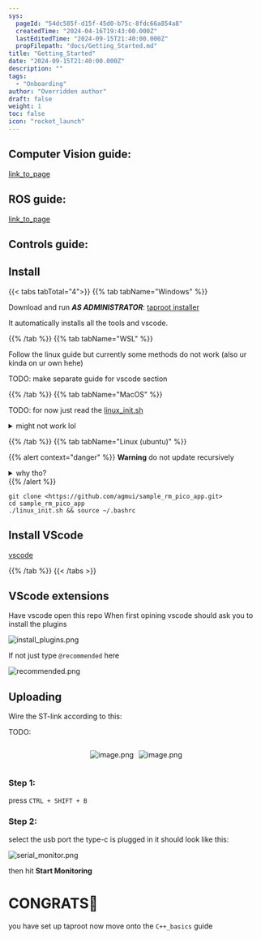 ```yaml
---
sys:
  pageId: "54dc585f-d15f-45d0-b75c-8fdc66a854a8"
  createdTime: "2024-04-16T19:43:00.000Z"
  lastEditedTime: "2024-09-15T21:40:00.000Z"
  propFilepath: "docs/Getting_Started.md"
title: "Getting_Started"
date: "2024-09-15T21:40:00.000Z"
description: ""
tags:
  - "Onboarding"
author: "Overridden author"
draft: false
weight: 1
toc: false
icon: "rocket_launch"
---
```


## Computer Vision guide:

[link_to_page](86d45bc0-388b-4d26-8848-44f255f73d0e)

## ROS guide:

[link_to_page](3c76c1de-ec8f-46d6-8b0a-294005edc2d5)

## Controls guide:

## Install

{{< tabs tabTotal="4">}}
{{% tab tabName="Windows" %}}

Download and run _**AS ADMINISTRATOR**_: [taproot installer](https://github.com/Thornbots/TeachingFreshies/releases/tag/1.0)

It automatically installs all the tools and vscode.

{{% /tab %}}
{{% tab tabName="WSL" %}}

Follow the linux guide but currently some methods do not work (also ur kinda on ur own hehe)

TODO: make separate guide for vscode section

{{% /tab %}}
{{% tab tabName="MacOS" %}}

TODO: for now just read the [linux_init.sh](https://github.com/agmui/sample_rm_pico_app/blob/main/linux_init.sh)

<details>
<summary>might not work lol</summary>

`brew install libusb pkg-config`

Next install: [vscode](https://code.visualstudio.com/Download)

</details>

{{% /tab %}}
{{% tab tabName="Linux (ubuntu)" %}}

{{% alert context="danger" %}}
**Warning** do not update recursively
<details>
<summary>why tho?</summary>
There are some submodules that may go on for a while (like tinyusb) and I highly
recommend you don't need to get them.
If you want to see what submodules I update just look in `linux_init.sh`
</details>
{{% /alert %}}

```shell
git clone <https://github.com/agmui/sample_rm_pico_app.git>
cd sample_rm_pico_app
./linux_init.sh && source ~/.bashrc
```

## Install VScode

[vscode](https://code.visualstudio.com/Download)

{{% /tab %}}
{{< /tabs >}}

## VScode extensions

Have vscode open this repo
When first opining vscode should ask you to install the plugins

![install_plugins.png](https://prod-files-secure.s3.us-west-2.amazonaws.com/d518164a-d88e-44d1-a4ee-3adb3bd8bce0/89bd30f0-1825-4e77-867b-0a41ce370880/install_plugins.png?X-Amz-Algorithm=AWS4-HMAC-SHA256&X-Amz-Content-Sha256=UNSIGNED-PAYLOAD&X-Amz-Credential=ASIAZI2LB466ZDDI6CTL%2F20250305%2Fus-west-2%2Fs3%2Faws4_request&X-Amz-Date=20250305T230807Z&X-Amz-Expires=3600&X-Amz-Security-Token=IQoJb3JpZ2luX2VjENf%2F%2F%2F%2F%2F%2F%2F%2F%2F%2FwEaCXVzLXdlc3QtMiJIMEYCIQCNKww6tinZ6ZUDvmCyAaB5Lz9mMs0j08AVWPr80eBB9AIhALaCFRM3bO%2BNb9%2FZ%2FpTxWca9uczbDpWAeZruBMHeZECTKv8DCCAQABoMNjM3NDIzMTgzODA1Igz4bG%2B8bXdgsG3IPWgq3ANG%2BIjQ4KmX0zJoPJlx4oeDGecGhdV0Pzc66vtB9QowOxlBnykXwVP9T9xxMn5NIGCju2CxqhYaeZVhgk1L1jZST%2FwhWvQSJh3%2FD4eiPdpBgCcdgQipfldzMueSrMZ2bS4UQznHJX8KZd4LqYoO84KU4j2TjBBXymo9HOXwbZgZJAaJSy1jh6qKdt3jufnNkZG2WF%2BYY90t2SJiBmxBeUIEvW%2FlVKcYsHpby9C4CMowcDJEc%2FXJRTwNpwgkGvEh1pcG02zIGxhNNh2J9F42lhijrADPrfGwPXPP2B4%2FC%2BN3tKRSWIHVV3LmZDm5qfwGwnR2fb9gJYxzesy%2FckdRRQ%2BC5buK1U9CST%2BBWw1rgSb1sRMs9%2FJzuOaWyWyRaYEzuNwqC7DUEAcreJTFmkHoGz5d%2FHFF9kPuSiGdNhiJgz6XO7HNBWu4fECas6uLeNlP3yn4g%2Bkhle1KFclqYUElTQcem2NE5xKVGdq91MVztoqgzG8ytAVD3BeYrBxKETeB0WNlUJK50dBoIsf%2B0Klql72kXUwc7ZEqfqTzOJMRS70S%2BYgS606qGWpbm5oqHcz35tVf7nvLEmwkPYakl0xESl6sgfJI3clefy36Qx5YJOh29Hl3xnq%2BDb37CBkb8DC9o6O%2BBjqkAW5HRcUklwn4s6wV8SfAi%2BVrGjn7TNXl8hmEUYt%2Fwmj8kTKajzXKW0m82u2HpD5dZNEO%2FWA7nUxW91zdF5xK3yPGyn8KtNVylICS%2F6K%2FYK9gQndXUNltLpYC6XhF1RRJ4Sxdtebe5K8zU%2FfArmfCDvvTfTxKXJBlWsAWeA0zevvvrMsbRlRb6QSdeW19TQEjjcdUOLymNoZE3oHfTkPqINwxr8Z3&X-Amz-Signature=d731a7dbb684cd0146840cf320487b935b5520ca6218f03b3d1f643e3b2c43ba&X-Amz-SignedHeaders=host&x-id=GetObject)

If not just type `@recommended` here  

![recommended.png](https://prod-files-secure.s3.us-west-2.amazonaws.com/d518164a-d88e-44d1-a4ee-3adb3bd8bce0/61e661e9-5d85-4dfc-be0d-8d2097a5e793/recommended.png?X-Amz-Algorithm=AWS4-HMAC-SHA256&X-Amz-Content-Sha256=UNSIGNED-PAYLOAD&X-Amz-Credential=ASIAZI2LB466ZDDI6CTL%2F20250305%2Fus-west-2%2Fs3%2Faws4_request&X-Amz-Date=20250305T230807Z&X-Amz-Expires=3600&X-Amz-Security-Token=IQoJb3JpZ2luX2VjENf%2F%2F%2F%2F%2F%2F%2F%2F%2F%2FwEaCXVzLXdlc3QtMiJIMEYCIQCNKww6tinZ6ZUDvmCyAaB5Lz9mMs0j08AVWPr80eBB9AIhALaCFRM3bO%2BNb9%2FZ%2FpTxWca9uczbDpWAeZruBMHeZECTKv8DCCAQABoMNjM3NDIzMTgzODA1Igz4bG%2B8bXdgsG3IPWgq3ANG%2BIjQ4KmX0zJoPJlx4oeDGecGhdV0Pzc66vtB9QowOxlBnykXwVP9T9xxMn5NIGCju2CxqhYaeZVhgk1L1jZST%2FwhWvQSJh3%2FD4eiPdpBgCcdgQipfldzMueSrMZ2bS4UQznHJX8KZd4LqYoO84KU4j2TjBBXymo9HOXwbZgZJAaJSy1jh6qKdt3jufnNkZG2WF%2BYY90t2SJiBmxBeUIEvW%2FlVKcYsHpby9C4CMowcDJEc%2FXJRTwNpwgkGvEh1pcG02zIGxhNNh2J9F42lhijrADPrfGwPXPP2B4%2FC%2BN3tKRSWIHVV3LmZDm5qfwGwnR2fb9gJYxzesy%2FckdRRQ%2BC5buK1U9CST%2BBWw1rgSb1sRMs9%2FJzuOaWyWyRaYEzuNwqC7DUEAcreJTFmkHoGz5d%2FHFF9kPuSiGdNhiJgz6XO7HNBWu4fECas6uLeNlP3yn4g%2Bkhle1KFclqYUElTQcem2NE5xKVGdq91MVztoqgzG8ytAVD3BeYrBxKETeB0WNlUJK50dBoIsf%2B0Klql72kXUwc7ZEqfqTzOJMRS70S%2BYgS606qGWpbm5oqHcz35tVf7nvLEmwkPYakl0xESl6sgfJI3clefy36Qx5YJOh29Hl3xnq%2BDb37CBkb8DC9o6O%2BBjqkAW5HRcUklwn4s6wV8SfAi%2BVrGjn7TNXl8hmEUYt%2Fwmj8kTKajzXKW0m82u2HpD5dZNEO%2FWA7nUxW91zdF5xK3yPGyn8KtNVylICS%2F6K%2FYK9gQndXUNltLpYC6XhF1RRJ4Sxdtebe5K8zU%2FfArmfCDvvTfTxKXJBlWsAWeA0zevvvrMsbRlRb6QSdeW19TQEjjcdUOLymNoZE3oHfTkPqINwxr8Z3&X-Amz-Signature=34c3a3c26aff6e8d5422a50a1f1f5f1eb7c3d0f116ecd7705438ac771b5f27a5&X-Amz-SignedHeaders=host&x-id=GetObject)

## Uploading

Wire the ST-link according to this:

TODO:

<div style="display: flex;flex-direction: row; column-gap:10px; max-width: 630px;justify-content: center;">
<div>

![image.png](https://prod-files-secure.s3.us-west-2.amazonaws.com/d518164a-d88e-44d1-a4ee-3adb3bd8bce0/210ecb78-1116-4d7b-b9b7-2292f66fa2c2/image.png?X-Amz-Algorithm=AWS4-HMAC-SHA256&X-Amz-Content-Sha256=UNSIGNED-PAYLOAD&X-Amz-Credential=ASIAZI2LB466TZXXJWHB%2F20250305%2Fus-west-2%2Fs3%2Faws4_request&X-Amz-Date=20250305T230812Z&X-Amz-Expires=3600&X-Amz-Security-Token=IQoJb3JpZ2luX2VjENf%2F%2F%2F%2F%2F%2F%2F%2F%2F%2FwEaCXVzLXdlc3QtMiJHMEUCIAFUwgiXOxbuanQfKHFIwlJFVfhipfYmGGdLp7oK%2F0IRAiEAjUx1BLcAOr4C5aTkwQHsP3Fjo1vkAAQ%2Fzs%2Fpza%2BCSisq%2FwMIIBAAGgw2Mzc0MjMxODM4MDUiDGfygwZObhoxFxmBUyrcA0VJrtps6UxDHhJU%2ByoZdBpgn2eoTgbQanHNFXiKN9kWCIxXiug8CVojSR4DGIdch6M3cuFYK0zvTCXLcv6EcaG3%2BpxLy9xiPwiL7TqimgsQVI3XLj6zGe%2BemH8iJjiRbe4oQiSvcZ88xSa4jIKwQVyksHK39PBy7ZKv6i5LUCRHUzZYPMOGFw3VhtQVhhQj9Gm4rt1fq1PSgr31A0UGJ9A6z7zbpOJulbGto0lX0NqNpUs3NqWbkdjT%2B6Coq7IJg4M5D05xUAMDhtR8alx284qScJDSwXWgAeXrAmY0MyocD%2F3FTJRnfz1zNAknkZme4r0kvLuMV25uEOZo6yb653aH0voH%2F8vmcYo0QLBhkqELZI15%2BzPemjhP973PL4i6LfsCTxSmzXOQxLr6hjGgftqT99FDvbNAapTYNbm6FJV3ym4EyUGOITqnMPOS3gi8Nv7h2sJRWee8zIbKvnrCKVdl9Cxh%2B4g8kIz6sCvkKYx6L%2BQpsZgaz%2Bb52zHN3OQkGzMd%2FSadn06P5am1kPfJoCk6UNod8cN6%2F5LRr60kpc5GW0FvRM3vzEt4q2Cou9HEPNOmmYtavncN0VSRNmkMSFIKf7yBBukndU2KjzRhfoqdLqPK10wiszEqmPRlMOWjo74GOqUB5gVxizB1QGd6jPFRe0DlECix4tU5qqyoGbq2czB6heMdCO8OCmusST%2BsclKDZqeFqkNNwPERdRxNgSCEP4EgGEdL6a8Sbld0w7Phw2yRS%2FMGoPB0KQkGLY5%2F64zlPRHII0hosCqLGmcPu%2BqU4NRR3oza%2BMCbCdBXzuQrCJ4ubbO3%2FXQXLAUDqeahsNwOuICpxFFmp5DkNVquXrZfLkT0uKEE%2F73B&X-Amz-Signature=d206ecfb0ffd16356ea0d745d5c19c2f5fde99fc74de8d9863bddc681d7f536f&X-Amz-SignedHeaders=host&x-id=GetObject)

</div>
<div>

![image.png](https://prod-files-secure.s3.us-west-2.amazonaws.com/d518164a-d88e-44d1-a4ee-3adb3bd8bce0/33a0fd0f-8ca6-4a86-8e09-26e95ded1fff/image.png?X-Amz-Algorithm=AWS4-HMAC-SHA256&X-Amz-Content-Sha256=UNSIGNED-PAYLOAD&X-Amz-Credential=ASIAZI2LB466QO4HRJOH%2F20250305%2Fus-west-2%2Fs3%2Faws4_request&X-Amz-Date=20250305T230815Z&X-Amz-Expires=3600&X-Amz-Security-Token=IQoJb3JpZ2luX2VjENf%2F%2F%2F%2F%2F%2F%2F%2F%2F%2FwEaCXVzLXdlc3QtMiJHMEUCIQCfi1K7KhGXzYXi5080yayOQomvD07eHxpU0WPd0NEFtgIgZ5aSzMCxm9ckTeQ9%2FmKsffW2Xb1UnjgLt3FxgXVSEuUq%2FwMIIBAAGgw2Mzc0MjMxODM4MDUiDE%2BqcWEuO63YUYdFsyrcAxvVyGKkVM84j0HAtj9Mc%2FeOLpy%2FkEflX5uQ%2F8tFtAG%2BaAokqzPq1Ntu1F0VqvQiXMVYuhP2aRCInMVKstwCWvzjqjiwRmGh1SUAjvUQaxROe1l%2BkYoj24DQ%2B4lgFjtBodwtRPvbOM7ZEXlYuKRDCWBPSanAp4%2FGaAa9C7TaCrb0dYL1MP6yuEUm3qcfgxZXhZFwF0k46otqP9Kz5nnISxEX3fykxqA3g%2BemuXy9%2FitnwCWw%2FHIw7h6MI3q38SAMQ2xsSXoHY%2FK3Hkqn2vQFFugZ3B5ydXqDX7FnDJ67f8Rwpl8rjPezTVRgbUwUSTmjN9C1hOz2QVnNc8HHHsX34%2FNusbtIhTLZA4uBoZRGs3WxlUcXGLqY3n3%2BfVo0i0XpKAoGdK%2FGyPsGy3nAhlVs5%2BYZzq1hBkJP76KCyYoV6mjYX5cua7JRo9xQW%2FBk86aVYFPY70leSamn%2FgHDJTomDpjCfNUdUPri%2Bq%2FrYSRk3CsoF95BkXQELx0Wh31IMMuePaXdX0%2Fs3%2FwWY5p42i4CkABKEof9%2BREeU%2BRdOjqpuXjIka9ydNu2U2LjEiAR%2B14jBdZ1gTUVFn6X3mMSaO%2FngGorRXUU7ohwj3As3hNS8Ygz%2Bsqazk9TLYNuFEG4MKejo74GOqUBpiMMBUFko8QoM6G4oANJ1xIBm%2FWnNVp3Au%2Bj6aqtRAWG%2FBYm%2FExAfT%2FVdKGK1qmRu4ZGlN5LHkzpPYp3rq7%2F24RWaGGxpO67xrMT6ashMUnDRzZSQfHalMc8nLOFXHqdTGhNaGCHS%2F%2BBRHo47e6oHEtgjfUYJ6z2jVT8Sg94ulHFvLf5tX6isdPwo3Kwbh4koXWCta7Z%2BeeUzuFJzvAPUC8PVP%2F0&X-Amz-Signature=0a89b4b9bc39b2cd86ded08d37bcb8fdf3724780e85778eea3228378b123ae3c&X-Amz-SignedHeaders=host&x-id=GetObject)

</div>
</div>

### Step 1:

press `CTRL + SHIFT + B`

### Step 2:

select the usb port the type-c is plugged in it should look like this:

![serial_monitor.png](https://prod-files-secure.s3.us-west-2.amazonaws.com/d518164a-d88e-44d1-a4ee-3adb3bd8bce0/f03f4774-05d4-4393-b6a0-d5efb6d315ab/serial_monitor.png?X-Amz-Algorithm=AWS4-HMAC-SHA256&X-Amz-Content-Sha256=UNSIGNED-PAYLOAD&X-Amz-Credential=ASIAZI2LB466ZDDI6CTL%2F20250305%2Fus-west-2%2Fs3%2Faws4_request&X-Amz-Date=20250305T230807Z&X-Amz-Expires=3600&X-Amz-Security-Token=IQoJb3JpZ2luX2VjENf%2F%2F%2F%2F%2F%2F%2F%2F%2F%2FwEaCXVzLXdlc3QtMiJIMEYCIQCNKww6tinZ6ZUDvmCyAaB5Lz9mMs0j08AVWPr80eBB9AIhALaCFRM3bO%2BNb9%2FZ%2FpTxWca9uczbDpWAeZruBMHeZECTKv8DCCAQABoMNjM3NDIzMTgzODA1Igz4bG%2B8bXdgsG3IPWgq3ANG%2BIjQ4KmX0zJoPJlx4oeDGecGhdV0Pzc66vtB9QowOxlBnykXwVP9T9xxMn5NIGCju2CxqhYaeZVhgk1L1jZST%2FwhWvQSJh3%2FD4eiPdpBgCcdgQipfldzMueSrMZ2bS4UQznHJX8KZd4LqYoO84KU4j2TjBBXymo9HOXwbZgZJAaJSy1jh6qKdt3jufnNkZG2WF%2BYY90t2SJiBmxBeUIEvW%2FlVKcYsHpby9C4CMowcDJEc%2FXJRTwNpwgkGvEh1pcG02zIGxhNNh2J9F42lhijrADPrfGwPXPP2B4%2FC%2BN3tKRSWIHVV3LmZDm5qfwGwnR2fb9gJYxzesy%2FckdRRQ%2BC5buK1U9CST%2BBWw1rgSb1sRMs9%2FJzuOaWyWyRaYEzuNwqC7DUEAcreJTFmkHoGz5d%2FHFF9kPuSiGdNhiJgz6XO7HNBWu4fECas6uLeNlP3yn4g%2Bkhle1KFclqYUElTQcem2NE5xKVGdq91MVztoqgzG8ytAVD3BeYrBxKETeB0WNlUJK50dBoIsf%2B0Klql72kXUwc7ZEqfqTzOJMRS70S%2BYgS606qGWpbm5oqHcz35tVf7nvLEmwkPYakl0xESl6sgfJI3clefy36Qx5YJOh29Hl3xnq%2BDb37CBkb8DC9o6O%2BBjqkAW5HRcUklwn4s6wV8SfAi%2BVrGjn7TNXl8hmEUYt%2Fwmj8kTKajzXKW0m82u2HpD5dZNEO%2FWA7nUxW91zdF5xK3yPGyn8KtNVylICS%2F6K%2FYK9gQndXUNltLpYC6XhF1RRJ4Sxdtebe5K8zU%2FfArmfCDvvTfTxKXJBlWsAWeA0zevvvrMsbRlRb6QSdeW19TQEjjcdUOLymNoZE3oHfTkPqINwxr8Z3&X-Amz-Signature=7535d01cec0949d4466b3515af89f71cac7762b9ad5c46114c6ed84b6db10c91&X-Amz-SignedHeaders=host&x-id=GetObject)

then hit **Start Monitoring**

# CONGRATS🎉

you have set up taproot now move onto the `C++_basics` guide
